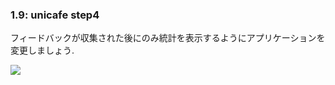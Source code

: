 ### 1.9: unicafe step4
フィードバックが収集された後にのみ統計を表示するようにアプリケーションを変更しましょう.

<img src="https://fullstackopen.com/static/b453d7533ae85dcaf3eccf342a353c58/14be6/15e.png">
